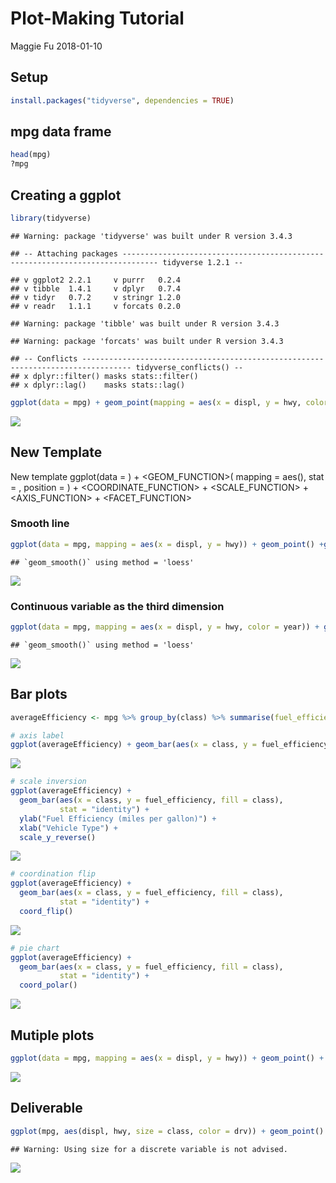 Plot-Making Tutorial
================
Maggie Fu
2018-01-10

Setup
-----

``` r
install.packages("tidyverse", dependencies = TRUE)
```

mpg data frame
--------------

``` r
head(mpg)
?mpg
```

Creating a ggplot
-----------------

``` r
library(tidyverse)
```

    ## Warning: package 'tidyverse' was built under R version 3.4.3

    ## -- Attaching packages ------------------------------------------------------------------------------ tidyverse 1.2.1 --

    ## v ggplot2 2.2.1     v purrr   0.2.4
    ## v tibble  1.4.1     v dplyr   0.7.4
    ## v tidyr   0.7.2     v stringr 1.2.0
    ## v readr   1.1.1     v forcats 0.2.0

    ## Warning: package 'tibble' was built under R version 3.4.3

    ## Warning: package 'forcats' was built under R version 3.4.3

    ## -- Conflicts --------------------------------------------------------------------------------- tidyverse_conflicts() --
    ## x dplyr::filter() masks stats::filter()
    ## x dplyr::lag()    masks stats::lag()

``` r
ggplot(data = mpg) + geom_point(mapping = aes(x = displ, y = hwy, color = class))
```

![](Seminar2b_files/figure-markdown_github/unnamed-chunk-3-1.png)

New Template
------------

New template ggplot(data = <DATA>) + <GEOM_FUNCTION>( mapping = aes(<MAPPINGS>), stat = <STAT>, position = <POSITION> ) + <COORDINATE_FUNCTION> + <SCALE_FUNCTION> + <AXIS_FUNCTION> + <FACET_FUNCTION>

### Smooth line

``` r
ggplot(data = mpg, mapping = aes(x = displ, y = hwy)) + geom_point() +geom_smooth()
```

    ## `geom_smooth()` using method = 'loess'

![](Seminar2b_files/figure-markdown_github/unnamed-chunk-4-1.png)

### Continuous variable as the third dimension

``` r
ggplot(data = mpg, mapping = aes(x = displ, y = hwy, color = year)) + geom_point() + geom_smooth()
```

    ## `geom_smooth()` using method = 'loess'

![](Seminar2b_files/figure-markdown_github/unnamed-chunk-5-1.png)

Bar plots
---------

``` r
averageEfficiency <- mpg %>% group_by(class) %>% summarise(fuel_efficiency = mean(hwy))

# axis label
ggplot(averageEfficiency) + geom_bar(aes(x = class, y = fuel_efficiency, fill = class), stat = "identity") + ylab("Fuel Efficiency (miles per gallon)") + xlab("Vehicle Type")
```

![](Seminar2b_files/figure-markdown_github/unnamed-chunk-6-1.png)

``` r
# scale inversion
ggplot(averageEfficiency) + 
  geom_bar(aes(x = class, y = fuel_efficiency, fill = class),
           stat = "identity") +
  ylab("Fuel Efficiency (miles per gallon)") +
  xlab("Vehicle Type") +
  scale_y_reverse()
```

![](Seminar2b_files/figure-markdown_github/unnamed-chunk-6-2.png)

``` r
# coordination flip
ggplot(averageEfficiency) + 
  geom_bar(aes(x = class, y = fuel_efficiency, fill = class),
           stat = "identity") +
  coord_flip()
```

![](Seminar2b_files/figure-markdown_github/unnamed-chunk-6-3.png)

``` r
# pie chart
ggplot(averageEfficiency) + 
  geom_bar(aes(x = class, y = fuel_efficiency, fill = class),
           stat = "identity") +
  coord_polar()
```

![](Seminar2b_files/figure-markdown_github/unnamed-chunk-6-4.png)

Mutiple plots
-------------

``` r
ggplot(data = mpg, mapping = aes(x = displ, y = hwy)) + geom_point() + facet_wrap(~class)
```

![](Seminar2b_files/figure-markdown_github/unnamed-chunk-7-1.png)

Deliverable
-----------

``` r
ggplot(mpg, aes(displ, hwy, size = class, color = drv)) + geom_point()
```

    ## Warning: Using size for a discrete variable is not advised.

![](Seminar2b_files/figure-markdown_github/unnamed-chunk-8-1.png)
